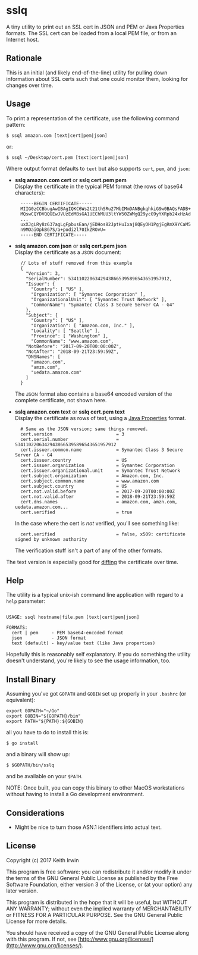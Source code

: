 # sslq

A tiny utility to print out an SSL cert in JSON and PEM or Java
Properties formats. The SSL cert can be loaded from a local PEM file,
or from an Internet host.

## Rationale

This is an initial (and likely end-of-the-line) utility for pulling
down information about SSL certs such that one could monitor them,
looking for changes over time.

## Usage

To print a representation of the certificate, use the following
command pattern:

    $ ssql amazon.com [text|cert|pem|json]

or:

    $ ssql ~/Desktop/cert.pem [text|cert|pem|json]

Where output format defaults to `text` but also supports `cert`,
`pem`, and `json`:

* **sslq amazon.com cert** or **sslq cert.pem pem**<br/> Display the certificate in
  the typical PEM format (the rows of base64 characters):

        -----BEGIN CERTIFICATE-----
        MIIG0zCCBbugAwIBAgIQKC6Ws2t21thSRu27MbIMmDANBgkqhkiG9w0BAQsFADB+
        MQswCQYDVQQGEwJVUzEdMBsGA1UEChMUU3ltYW50ZWMgQ29ycG9yYXRpb24xHzAd
        ...
        uxXJgLRy8z637agLgFpbusEan/jEDHos82JptHuIxaj8QEyOH1PgjEgRmX9YCaM5
        n9MOaiOpkBG7S/a+podi2l70IkZROvU=
        -----END CERTIFICATE-----

* **sslq amazon.com json** or **sslq cert.pem json**<br/> Display the
  certificate as a <small>JSON</small> document:

        // Lots of stuff removed from this example
        {
          "Version": 3,
          "SerialNumber": 53411022063429438665395896543651957912,
          "Issuer": {
            "Country": [ "US" ],
            "Organization": [ "Symantec Corporation" ],
            "OrganizationalUnit": [ "Symantec Trust Network" ],
            "CommonName": "Symantec Class 3 Secure Server CA - G4"
          },
          "Subject": {
            "Country": [ "US" ],
            "Organization": [ "Amazon.com, Inc." ],
            "Locality": [ "Seattle" ],
            "Province": [ "Washington" ],
            "CommonName": "www.amazon.com",
          "NotBefore": "2017-09-20T00:00:00Z",
          "NotAfter": "2018-09-21T23:59:59Z",
          "DNSNames": [
            "amazon.com",
            "amzn.com",
            "uedata.amazon.com"
          ]
        }

    The <small>JSON</small> format also contains a base64 encoded
    version of the complete certificate, not shown here.

* **sslq amazon.com text** or **sslq cert.pem text**<br/> Display the
  certificate as rows of text, using a [Java Properties][jp] format.

        # Same as the JSON version; same things removed.
        cert.version                        = 3
        cert.serial.number                  = 53411022063429438665395896543651957912
        cert.issuer.common.name             = Symantec Class 3 Secure Server CA - G4
        cert.issuer.country                 = US
        cert.issuer.organization            = Symantec Corporation
        cert.issuer.organizational.unit     = Symantec Trust Network
        cert.subject.organization           = Amazon.com, Inc.
        cert.subject.common.name            = www.amazon.com
        cert.subject.country                = US
        cert.not.valid.before               = 2017-09-20T00:00:00Z
        cert.not.valid.after                = 2018-09-21T23:59:59Z
        cert.dns.names                      = amazon.com, amzn.com, uedata.amazon.com...
        cert.verified                       = true

    In the case where the cert is _not_ verified, you'll see something
    like:

        cert.verified                       = false, x509: certificate signed by unknown authority

    The verification stuff isn't a part of any of the other formats.

The text version is especially good for [diffing][diff] the certificate over
time.

[jp]: https://en.wikipedia.org/wiki/.properties
[diff]: https://en.wikipedia.org/wiki/Diff_utility

## Help

The utility is a typical unix-ish command line application with regard
to a `help` parameter:


```text

USAGE: ssql hostname|file.pem [text|cert|pem|json]

FORMATS:
  cert | pem     - PEM base64-encoded format
  json           - JSON format
  text (default) - key/value text (like Java properties)
```

Hopefully this is reasonably self explanatory. If you do something the
utility doesn't understand, you're likely to see the usage
information, too.

## Install Binary

Assuming you've got `GOPATH` and `GOBIN` set up properly in your
`.bashrc` (or equivalent):

    export GOPATH="~/Go"
    export GOBIN="${GOPATH}/bin"
    export PATH="${PATH}:${GOBIN}

all you have to do to install this is:

    $ go install

and a binary will show up:

    $ $GOPATH/bin/sslq

and be available on your `$PATH`.

NOTE: Once built, you can copy this binary to other MacOS workstations
without having to install a Go development environment.

## Considerations

* Might be nice to turn those ASN.1 identifiers into actual text.

## License

Copyright (c) 2017 Keith Irwin

This program is free software: you can redistribute it and/or modify
it under the terms of the GNU General Public License as published
by the Free Software Foundation, either version 3 of the License,
or (at your option) any later version.

This program is distributed in the hope that it will be useful,
but WITHOUT ANY WARRANTY; without even the implied warranty of
MERCHANTABILITY or FITNESS FOR A PARTICULAR PURPOSE.  See the
GNU General Public License for more details.

You should have received a copy of the GNU General Public License
along with this program.  If not, see
[http://www.gnu.org/licenses/](http://www.gnu.org/licenses/).
